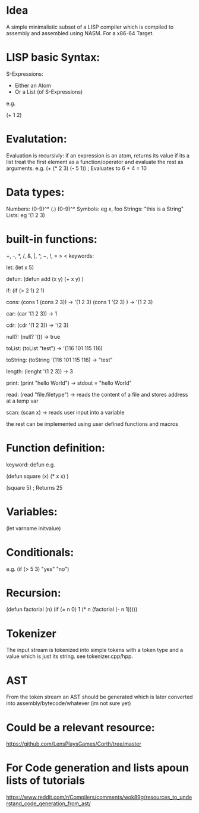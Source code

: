 # Idea

A simple minimalistic subset of a LISP compiler which is compiled to assembly and assembled using NASM.
For a x86-64 Target.

# LISP basic Syntax:

S-Expressions:
- Either an Atom
- Or a List (of S-Expressions)

e.g.

(+ 1 2)

# Evalutation:

Evaluation is recursivly:
if an expression is an atom, returns its value
if its a list treat the first element as a function/operator and evaluate the rest as arguments.
e.g.
(+ (* 2 3) (- 5 1))  ; Evaluates to 6 + 4 = 10

# Data types:
Numbers: (0-9)^* (.) (0-9)^*
Symbols: eg x, foo
Strings: "this is a String"
Lists: eg '(1 2 3)

# built-in functions:
+, -, *, /, &, |, ^, ~, !, = > <
keywords:

let:
(let x 5)

defun:
(defun add (x y) (+ x y) )

if:
(if (> 2 1) 2 1)

cons:
(cons 1 (cons 2 3)) -> '(1 2 3)
(cons 1 '(2 3) ) -> '(1 2 3)

car:
(car '(1 2 3)) -> 1

cdr:
(cdr '(1 2 3)) -> '(2 3)

null?:
(null? '()) -> true
 
toList:
(toList "test") -> '(116 101 115 116)

toString:
(toString '(116 101 115 116) -> "test"

length:
(lenght '(1 2 3)) -> 3

print:
(print "hello World") -> stdout = "hello World"

read:
(read "file.filetype") -> reads the content of a file and stores address at a temp var

scan:
(scan x) -> reads user input into a variable

the rest can be implemented using user defined functions and macros

# Function definition:
keyword: defun
e.g.

(defun square (x)
(* x x)
)

(square 5) ; Returns 25

# Variables:
(let varname initvalue)

# Conditionals:
e.g.
(if (> 5 3) "yes" "no")

# Recursion:
(defun factorial (n)
(if (= n 0) 1
(* n (factorial (- n 1)))))

# Tokenizer
The input stream is tokenized into simple tokens with a token type and a value which is just
its string. see tokenizer.cpp/hpp.

# AST
From the token stream an AST should be generated which is later converted into assembly/bytecode/whatever (im not sure yet)

# Could be a relevant resource:
https://github.com/LensPlaysGames/Corth/tree/master

# For Code generation and lists apoun lists of tutorials
https://www.reddit.com/r/Compilers/comments/wok89g/resources_to_understand_code_generation_from_ast/
